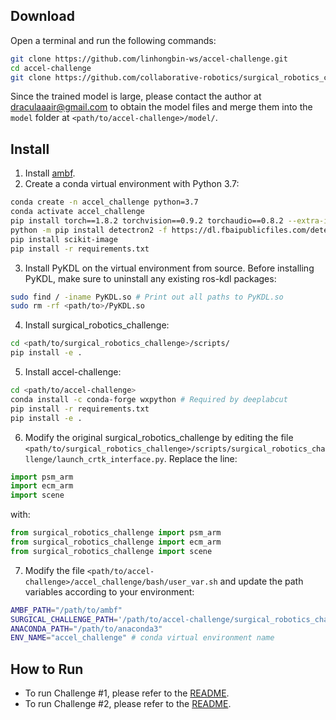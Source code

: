 ## Download

Open a terminal and run the following commands:

```sh
git clone https://github.com/linhongbin-ws/accel-challenge.git
cd accel-challenge
git clone https://github.com/collaborative-robotics/surgical_robotics_challenge.git
```

Since the trained model is large, please contact the author at draculaaair@gmail.com to obtain the model files and merge them into the `model` folder at `<path/to/accel-challenge>/model/`.

## Install

1. Install [ambf](https://github.com/WPI-AIM/ambf).
2. Create a conda virtual environment with Python 3.7:

```sh
conda create -n accel_challenge python=3.7
conda activate accel_challenge
pip install torch==1.8.2 torchvision==0.9.2 torchaudio==0.8.2 --extra-index-url https://download.pytorch.org/whl/lts/1.8/cu111
python -m pip install detectron2 -f https://dl.fbaipublicfiles.com/detectron2/wheels/cu111/torch1.8/index.html
pip install scikit-image
pip install -r requirements.txt
```

3. Install PyKDL on the virtual environment from source. Before installing PyKDL, make sure to uninstall any existing ros-kdl packages:

```sh
sudo find / -iname PyKDL.so # Print out all paths to PyKDL.so
sudo rm -rf <path/to>/PyKDL.so
```

4. Install surgical_robotics_challenge:

```sh
cd <path/to/surgical_robotics_challenge>/scripts/
pip install -e .
```

5. Install accel-challenge:

```sh
cd <path/to/accel-challenge>
conda install -c conda-forge wxpython # Required by deeplabcut
pip install -r requirements.txt
pip install -e .
```

6. Modify the original surgical_robotics_challenge by editing the file `<path/to/surgical_robotics_challenge>/scripts/surgical_robotics_challenge/launch_crtk_interface.py`. Replace the line:

```py
import psm_arm
import ecm_arm
import scene
```

with:

```py
from surgical_robotics_challenge import psm_arm
from surgical_robotics_challenge import ecm_arm
from surgical_robotics_challenge import scene
```

7. Modify the file `<path/to/accel-challenge>/accel_challenge/bash/user_var.sh` and update the path variables according to your environment:

```sh
AMBF_PATH="/path/to/ambf"
SURGICAL_CHALLENGE_PATH='/path/to/accel-challenge/surgical_robotics_challenge'
ANACONDA_PATH="/path/to/anaconda3"
ENV_NAME="accel_challenge" # conda virtual environment name
```

## How to Run

- To run Challenge #1, please refer to the [README](https://github.com/Draculair/accelnet-challenge/tree/master/accel_challenge/challenge1).
- To run Challenge #2, please refer to the [README](https://github.com/Draculair/accelnet-challenge/tree/master/accel_challenge/challenge2).